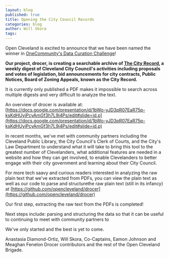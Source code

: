 ```yaml
---
layout: blog
published: true
title: Opening the City Council Records
categories: blog
author: Will Skora
tags: 
---
```


Open Cleveland is excited to announce that we have been named the winner in [OneCommunity's Data Curation Challenge](http://www.meetup.com/Greater-Cleveland-Data-Curation-Group/events/229410937/)! 

**Our project, drocer, is creating a searchable archive of [The City Record](http://clevelandcitycouncil.org/the-city-record/), a weekly digest of Cleveland City Council's activities including proposals and votes of legislation, bid announcements for city contracts, Public Notices, Board of Zoning Appeals, known as the City Record.** 

It is currently only published a PDF makes it impossible to search across multiple digests and very difficult to analyze the text.

An overview of drocer is available at: 
[https://docs.google.com/presentation/d/1bWo-yJD3pR07EaR75p-ksKdHUyiPcyAmGf3h7L9i4Ps/edit#slide=id.p](https://docs.google.com/presentation/d/1bWo-yJD3pR07EaR75p-ksKdHUyiPcyAmGf3h7L9i4Ps/edit#slide=id.p)

In recent months, we've met with community partners including the Cleveland Public Library, the City Council's Clerk of Courts, and the City's Law Department to understand what it will take to bring this tool to the greatest number of Clevelanders, what additional features are needed in a website and how they can get involved, to enable Clevelanders to better engage with their city government and learning about their City Council. 

For more tech saavy and curious readers interested in analyzing the raw plain text that we've extracted from PDFs, you can view the plain text as well as our code to parse and structurethe raw plain text (still in its infancy) at [https://github.com/opencleveland/drocer](https://github.com/opencleveland/drocer)

Our first step, extracting the raw text from the PDFs is completed! 

Next steps include: 
parsing and structuring the data so that it can be useful to 
continuing to meet with community partners to 


We've only started and the best is yet to come. 

Anastasia Diamond-Ortiz, Will Skora, Co-Captains, Eamon Johnson and Meaghan Fenelon Drocer contributors and the rest of the Open Cleveland Brigade. 






